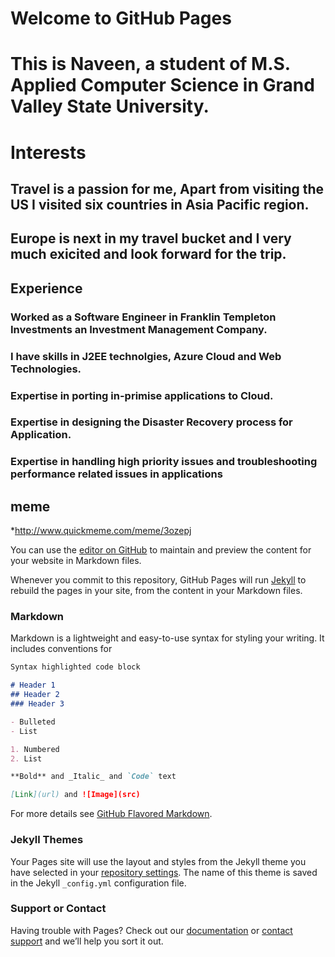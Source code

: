 # Welcome to GitHub Pages <h1>

# This is Naveen, a student of M.S. Applied Computer Science in Grand Valley State University. <h2>

# Interests <h2>
## Travel is a passion for me, Apart from visiting the US I visited six countries in Asia Pacific region. <h3>
## Europe is next in my travel bucket and I very much exicited and look forward for the trip. <h3>

## Experience
### Worked as a Software Engineer in Franklin Templeton Investments an Investment Management Company.
### I have skills in J2EE technolgies, Azure Cloud and Web Technologies.
### Expertise in porting in-primise applications to Cloud.
### Expertise in designing the Disaster Recovery process for Application.
### Expertise in handling high priority issues and troubleshooting performance related issues in applications 


## meme
*http://www.quickmeme.com/meme/3ozepj

You can use the [editor on GitHub](https://github.com/naveenlalam/naveenlalam.github.io/edit/main/README.md) to maintain and preview the content for your website in Markdown files.

Whenever you commit to this repository, GitHub Pages will run [Jekyll](https://jekyllrb.com/) to rebuild the pages in your site, from the content in your Markdown files.

### Markdown

Markdown is a lightweight and easy-to-use syntax for styling your writing. It includes conventions for

```markdown
Syntax highlighted code block

# Header 1
## Header 2
### Header 3

- Bulleted
- List

1. Numbered
2. List

**Bold** and _Italic_ and `Code` text

[Link](url) and ![Image](src)
```

For more details see [GitHub Flavored Markdown](https://guides.github.com/features/mastering-markdown/).

### Jekyll Themes

Your Pages site will use the layout and styles from the Jekyll theme you have selected in your [repository settings](https://github.com/naveenlalam/naveenlalam.github.io/settings/pages). The name of this theme is saved in the Jekyll `_config.yml` configuration file.

### Support or Contact

Having trouble with Pages? Check out our [documentation](https://docs.github.com/categories/github-pages-basics/) or [contact support](https://support.github.com/contact) and we’ll help you sort it out.
